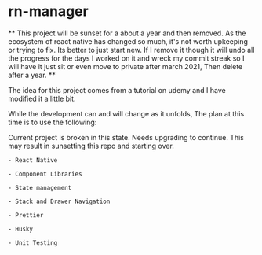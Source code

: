 # rn-manager

** This project will be sunset for a about a year and then removed. As the ecosystem of react native has changed so much, it's not worth upkeeping or trying to fix. Its better to just start new. If I remove it though it will undo all the progress for the days I worked on it and wreck my commit streak so I will have it just sit or even move to private after march 2021, Then delete after a year. **

The idea for this project comes from a tutorial on udemy and I have modified it a little bit.

While the development can and will change as it unfolds,
The plan at this time is to use the following:

Current project is broken in this state. Needs upgrading to continue. This may result in sunsetting this repo and starting over.
``` 
- React Native

- Component Libraries

- State management

- Stack and Drawer Navigation

- Prettier

- Husky

- Unit Testing
```
